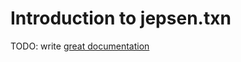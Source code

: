 # Introduction to jepsen.txn

TODO: write [great documentation](http://jacobian.org/writing/what-to-write/)
